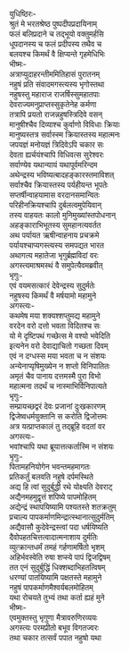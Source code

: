 युधिष्ठिरः-  
श्रुतं मे भरतश्रेष्ठ पुष्पदीपप्रदायिनाम्  
फलं बलिप्रदाने च तद्भूयो वक्तुमर्हसि  
धूपदानस्य च फलं प्रदीपस्य तथैव च  
बलयश्च किमर्थं वै क्षिप्यन्ते गृहमेधिभिः  
भीष्मः-  
अत्राप्युदाहरन्तीममितिहासं पुरातनम्  
नहुषं प्रति संवादमगस्त्यस्य भृगोस्तथा  
नहुषस्तु महाराज राजर्षिस्सुमहातपाः  
देवराज्यमनुप्राप्तस्सुकृतेनेह कर्मणा  
तत्रापि प्रयतो राजन्नहुषस्त्रिदिवे वसन्  
मानुषीश्चैव दिव्याश्च कुर्वाणो विविधाः क्रियाः  
मानुष्यस्तत्र सर्वास्स्म क्रियास्तस्य महात्मनः  
जपयज्ञं मनोयज्ञं त्रिदिवेऽपि चकार सः  
देवता ह्यर्चयंश्चापि विधिवत्स सुरेश्वरः  
सर्वाण्येव यथान्यायं यथापूर्वमरिन्दम  
अथेन्द्रस्य भविष्यत्बादहङ्कारस्तमाविशत्  
सर्वाश्चैव क्रियास्तस्य पर्यहीयन्त भूपतेः  
सप्तर्षीन्वाहयामास वरदानसमान्वितः  
परिहीनक्रियश्चापि दुर्बलत्वमुपेयिवान्  
तस्य वाहयतः कालो मुनिमुख्यांस्तपोधनान्  
अहङ्काराभिभूतस्य सुमहानत्यवर्तत  
अथ पर्यायत ऋषीन्वाहनाय प्रचक्रमे  
पर्यायश्चाप्यगस्त्यस्य समपद्यत भारत  
अथागत्य महातेजा भृगुर्ब्रह्मविदां वरः  
अगस्त्यमाश्रमस्थं वै समुपेत्यैवमब्रवीत्  
भृगुः-  
एवं वयमसत्कारं देवेन्द्रस्य सुदुर्मतेः  
नहुषस्य किमर्थं वै मर्षयामो महामुने  
अगस्त्यः-   
कथमेष मया शक्यश्शप्तुमद्य महामुने  
वरदेन वरो दत्तो भवता विदितश्च सः  
यो मे दृष्टिपथं गच्छेत्स मे वश्यो भवेदिति  
इत्यनेन वरो देवाद्याचितो गच्छता दिवम्  
एवं न दग्धस्स मया भवता च न संशयः  
अन्येनाप्यृषिमुख्येन न शप्तो विनिपातितः  
अमृतं चैव पानाय दत्तमस्मै पुरा विभो  
महात्मना तदर्थं च नास्माभिर्विनिपात्यते  
भृगुः-  
सम्प्रायच्छद्वरं देवः प्रजानां दुःखकारणम्  
द्विजेष्वधर्मयुक्तानि स करोति द्विजोत्तमः  
अत्र यत्प्राप्तकालं तु तद्ब्रूहि वदतां वर  
अगस्त्यः-  
भवांश्चापि यथा ब्रूयात्तत्कर्तास्मि न संशयः  
भृगुः-  
पितामहनियोगेन भवन्तमहमागतः  
प्रतिकर्तुं बलवति नहुषे दर्पमस्थिते  
अद्य हि त्वां सुदुर्बुद्धी रथे योक्ष्यति देवराट्  
अद्यैनमहमुद्वृत्तं शपिष्ये पापमोहितम्  
अद्येन्द्रं स्थापयिष्यामि पश्यतस्ते शतक्रतुम्  
प्रचाल्य पापकर्माणमिन्द्रात्स्थानात्सुदुर्मतिम्  
अद्यैवासौ कुदेवेन्द्रस्त्वां पदा धर्षयिष्यति  
दैवोपहतचित्तत्वादात्मनाशाय दुर्मतिः  
व्युत्क्रान्तधर्मं तमहं गर्हणामर्षितो भृशम्  
अहिर्भवस्वेति रुषा शप्स्ये पापं द्विजद्विषम्  
तत एनं सुदुर्बुद्धिं धिक्शब्दाभिहतत्विषम्  
धरण्यां पातयिष्यामि पक्षतस्ते महामुने  
नहुषं पापकर्माणमैश्वर्यबलमोहितम्  
यथा रोचयते तुभ्यं तथा कर्ता ह्यहं मुने  
भीष्मः-  
एवमुक्तस्तु भृगुणा मैत्रावरुणिरव्ययः  
अगस्त्यः परमप्रीतो बभूव विगतज्वरः   
तथा चकार तत्सर्वं पपात नहुषो यथा  
